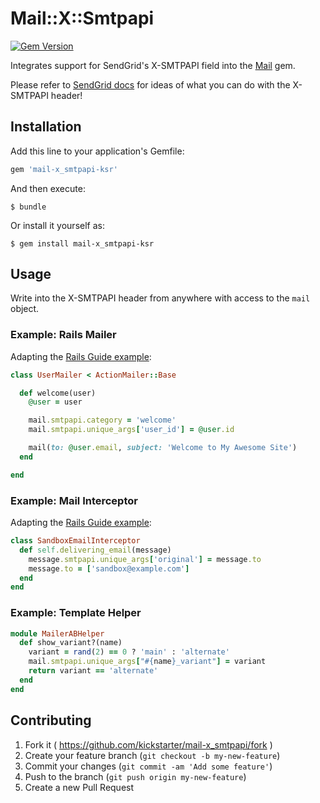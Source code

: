 # Mail::X::Smtpapi

[![Gem Version](https://badge.fury.io/rb/mail-x_smtpapi-ksr.svg)](http://badge.fury.io/rb/mail-x_smtpapi-ksr)

Integrates support for SendGrid's X-SMTPAPI field into the [Mail](https://github.com/mikel/mail) gem.

Please refer to [SendGrid docs](https://sendgrid.com/docs/API_Reference/SMTP_API/index.html) for ideas of what you can do with the X-SMTPAPI header!

## Installation

Add this line to your application's Gemfile:

```ruby
gem 'mail-x_smtpapi-ksr'
```

And then execute:

    $ bundle

Or install it yourself as:

    $ gem install mail-x_smtpapi-ksr

## Usage

Write into the X-SMTPAPI header from anywhere with access to the `mail` object.

### Example: Rails Mailer

Adapting the [Rails Guide example](http://guides.rubyonrails.org/v4.0.8/action_mailer_basics.html#edit-the-mailer):

```ruby
class UserMailer < ActionMailer::Base

  def welcome(user)
    @user = user

    mail.smtpapi.category = 'welcome'
    mail.smtpapi.unique_args['user_id'] = @user.id

    mail(to: @user.email, subject: 'Welcome to My Awesome Site')
  end

end
```

### Example: Mail Interceptor

Adapting the [Rails Guide example](http://guides.rubyonrails.org/v4.0.8/action_mailer_basics.html#intercepting-emails):

```ruby
class SandboxEmailInterceptor
  def self.delivering_email(message)
    message.smtpapi.unique_args['original'] = message.to
    message.to = ['sandbox@example.com']
  end
end
```

### Example: Template Helper

```ruby
module MailerABHelper
  def show_variant?(name)
    variant = rand(2) == 0 ? 'main' : 'alternate'
    mail.smtpapi.unique_args["#{name}_variant"] = variant
    return variant == 'alternate'
  end
end
```

## Contributing

1. Fork it ( https://github.com/kickstarter/mail-x_smtpapi/fork )
2. Create your feature branch (`git checkout -b my-new-feature`)
3. Commit your changes (`git commit -am 'Add some feature'`)
4. Push to the branch (`git push origin my-new-feature`)
5. Create a new Pull Request

